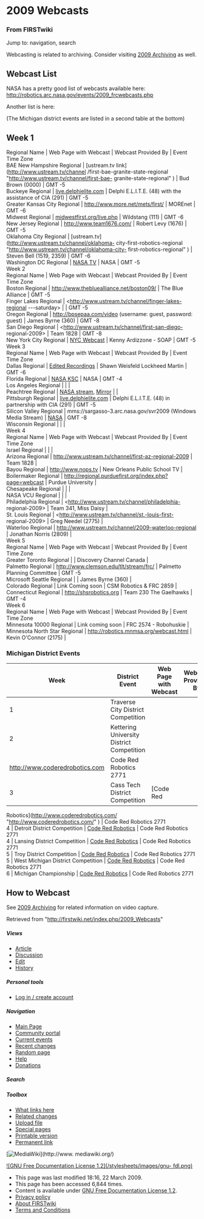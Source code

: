 # 2009 Webcasts

### From FIRSTwiki

Jump to: navigation, search

Webcasting is related to archiving. Consider visiting [2009
Archiving](/index.php/2009_Archiving "2009 Archiving" ) as well.


##  Webcast List

NASA has a pretty good list of webcasts available here:
<http://robotics.arc.nasa.gov/events/2009_frcwebcasts.php>

Another list is here:

(The Michigan district events are listed in a second table at the bottom)

Week 1  
---  
Regional Name |  Web Page with Webcast |  Webcast Provided By |  Event Time
Zone  
BAE New Hampshire Regional |  [ustream.tv link](http://www.ustream.tv/channel
/first-bae-granite-state-regional "http://www.ustream.tv/channel/first-bae-
granite-state-regional" ) |  Bud Brown (0000) |  GMT -5  
Buckeye Regional |  [live.delphielite.com](http://live.delphielite.com
"http://live.delphielite.com" ) |  Delphi E.L.I.T.E. (48) with the assistance
of CIA (291) |  GMT -5  
Greater Kansas City Regional |  <http://www.more.net/mets/first/> |  MOREnet |
GMT -6  
Midwest Regional |
[midwestfirst.org/live.php](http://www.midwestfirst.org/live.php
"http://www.midwestfirst.org/live.php" ) |  Wildstang (111) |  GMT -6  
New Jersey Regional |  <http://www.team1676.com/> |  Robert Levy (1676) |  GMT
-5  
Oklahoma City Regional |  [ustream.tv](http://www.ustream.tv/channel/oklahoma-
city-first-robotics-regional "http://www.ustream.tv/channel/oklahoma-city-
first-robotics-regional" ) |  Steven Bell (1519, 2359) |  GMT -6  
Washington DC Regional |  [NASA
TV](http://robotics.arc.nasa.gov/events/2009_dc_webcast.php
"http://robotics.arc.nasa.gov/events/2009_dc_webcast.php" ) |  NASA |  GMT -5  
Week 2  
Regional Name |  Web Page with Webcast |  Webcast Provided By |  Event Time
Zone  
Boston Regional |  <http://www.thebluealliance.net/boston09/> |  The Blue
Alliance |  GMT -5  
Finger Lakes Regional |  <http://www.ustream.tv/channel/finger-lakes-regional
---saturday> |  |  GMT -5  
Oregon Regional |  <http://bpsepaa.com/video> (username: guest, password:
guest) |  James Byrne (360) |  GMT -8  
San Diego Regional |  <http://www.ustream.tv/channel/first-san-diego-
regional-2009> |  Team 1828 |  GMT -8  
New York City Regional |  [NYC
Webcast](http://soap.circuitrunners.com/2009/ny/stream.php
"http://soap.circuitrunners.com/2009/ny/stream.php" ) |  Kenny Ardizzone -
SOAP |  GMT -5  
Week 3  
Regional Name |  Web Page with Webcast |  Webcast Provided By |  Event Time
Zone  
Dallas Regional |  [Edited
Recordings](http://www.veoh.com/search/videos/q/publisher:DallasFirst#
"http://www.veoh.com/search/videos/q/publisher:DallasFirst#" ) |  Shawn
Weisfeld Lockheed Martin |  GMT -6  
Florida Regional |  [NASA KSC](http://science.ksc.nasa.gov/robotics/
"http://science.ksc.nasa.gov/robotics/" ) |  NASA |  GMT -4  
Los Angeles Regional |  |  |  
Peachtree Regional |  [NASA
stream](http://streaming.msfc.nasa.gov/ACCORDENT/HONEYWELL/podcast/first.html
"http://streaming.msfc.nasa.gov/ACCORDENT/HONEYWELL/podcast/first.html" ),
[Mirror](http://mfile.akamai.com/18569/live/reflector:43780.asx?bkup=43781
"http://mfile.akamai.com/18569/live/reflector:43780.asx?bkup=43781" ) |  |  
Pittsburgh Regional |  [live.delphielite.com](http://live.delphielite.com
"http://live.delphielite.com" ) |  Delphi E.L.I.T.E. (48) in partnership with
CIA (291) |  GMT -5  
Silicon Valley Regional |  mms://sargasso-3.arc.nasa.gov/svr2009 (Windows
Media Stream) |  [NASA](http://robotics.nasa.gov/ "http://robotics.nasa.gov/"
) |  GMT -8  
Wisconsin Regional |  |  |  
Week 4  
Regional Name |  Web Page with Webcast |  Webcast Provided By |  Event Time
Zone  
Israel Regional |  |  |  
Arizona Regional |  <http://www.ustream.tv/channel/first-az-regional-2009> |
Team 1828 |  
Bayou Regional |  <http://www.nops.tv> |  New Orleans Public School TV |  
Boilermaker Regional |
<http://regional.purduefirst.org/index.php?page=webcast> |  Purdue University
|  
Chesapeake Regional |  |  |  
NASA VCU Regional |  |  |  
Philadelphia Regional |  <http://www.ustream.tv/channel/philadelphia-
regional-2009> |  Team 341, Miss Daisy |  
St. Louis Regional |  <http://www.ustream.tv/channel/st.-louis-first-
regional-2009> |  Greg Needel (2775) |  
Waterloo Regional |  <http://www.ustream.tv/channel/2009-waterloo-regional> |
Jonathan Norris (2809) |  
Week 5  
Regional Name |  Web Page with Webcast |  Webcast Provided By |  Event Time
Zone  
Greater Toronto Regional |  |  Discovery Channel Canada |  
Palmetto Regional |  <http://www.clemson.edu/tlt/stream/frc/> |  Palmetto
Planning Committee |  GMT -5  
Microsoft Seattle Regional |  |  James Byrne (360) |  
Colorado Regional |  Link Coming soon |  CSM Robotics &amp; FRC 2859 |  
Connecticut Regional |  <http://shsrobotics.org> |  Team 230 The Gaelhawks |
GMT -4  
Week 6  
Regional Name |  Web Page with Webcast |  Webcast Provided By |  Event Time
Zone  
Minnesota 10000 Regional |  Link coming soon |  FRC 2574 - Robohuskie |  
Minnesota North Star Regional |  <http://robotics.mnmsa.org/webcast.html> |
Kevin O'Connor (2175) |  
  

###  Michigan District Events

Week |  District Event |  Web Page with Webcast |  Webcast Provided By  
---|---|---|---  
1 |  Traverse City District Competition |  |  
2 |  Kettering University District Competition |
<http://www.coderedrobotics.com> |  Code Red Robotics 2771  
3 |  Cass Tech District Competition |  [Code Red
Robotics](http://www.coderedrobotics.com/ "http://www.coderedrobotics.com/" )
|  Code Red Robotics 2771  
4 |  Detroit District Competition |  [Code Red
Robotics](http://www.coderedrobotics.com/ "http://www.coderedrobotics.com/" )
|  Code Red Robotics 2771  
4 |  Lansing District Competition |  [Code Red
Robotics](http://www.coderedrobotics.com/ "http://www.coderedrobotics.com/" )
|  Code Red Robotics 2771  
5 |  Troy District Competition |  [Code Red
Robotics](http://www.coderedrobotics.com/ "http://www.coderedrobotics.com/" )
|  Code Red Robotics 2771  
5 |  West Michigan District Competition |  [Code Red
Robotics](http://www.coderedrobotics.com/ "http://www.coderedrobotics.com/" )
|  Code Red Robotics 2771  
6 |  Michigan Championship |  [Code Red
Robotics](http://www.coderedrobotics.com/ "http://www.coderedrobotics.com/" )
|  Code Red Robotics 2771  
  

##  How to Webcast

See [2009 Archiving](/index.php/2009_Archiving "2009 Archiving" ) for related
information on video capture.

Retrieved from "<http://firstwiki.net/index.php/2009_Webcasts>"

##### Views

  * [Article](/index.php/2009_Webcasts)
  * [Discussion](/index.php?title=Talk:2009_Webcasts&action=edit)
  * [Edit](/index.php?title=2009_Webcasts&action=edit)
  * [History](/index.php?title=2009_Webcasts&action=history)

##### Personal tools

  * [Log in / create account](/index.php?title=Special:Userlogin&returnto=2009_Webcasts)

[](/index.php/Main_Page "Main Page" )

##### Navigation

  * [Main Page](/index.php/Main_Page)
  * [Community portal](/index.php/FIRSTwiki:Community_portal)
  * [Current events](/index.php/Current_events)
  * [Recent changes](/index.php/Special:Recentchanges)
  * [Random page](/index.php/Special:Random)
  * [Help](/index.php/Help:Contents)
  * [Donations](/index.php/FIRSTwiki:Site_support)

##### Search



##### Toolbox

  * [What links here](/index.php/Special:Whatlinkshere/2009_Webcasts)
  * [Related changes](/index.php/Special:Recentchangeslinked/2009_Webcasts)
  * [Upload file](/index.php/Special:Upload)
  * [Special pages](/index.php/Special:Specialpages)
  * [Printable version](/index.php?title=2009_Webcasts&printable=yes)
  * [Permanent link](/index.php?title=2009_Webcasts&oldid=71599)

[![MediaWiki](/skins/common/images/poweredby_mediawiki_88x31.png)](http://www.
mediawiki.org/)

[![GNU Free Documentation License 1.2](/stylesheets/images/gnu-
fdl.png)](http://www.gnu.org/copyleft/fdl.html)

  * This page was last modified 18:16, 22 March 2009.
  * This page has been accessed 6,844 times.
  * Content is available under [GNU Free Documentation License 1.2](http://www.gnu.org/copyleft/fdl.html "http://www.gnu.org/copyleft/fdl.html" ).
  * [Privacy policy](/index.php/FIRSTwiki:Privacy_policy "FIRSTwiki:Privacy policy" )
  * [About FIRSTwiki](/index.php/FIRSTwiki:About "FIRSTwiki:About" )
  * [Terms and Conditions](/index.php/FIRSTwiki:Terms_and_conditions "FIRSTwiki:Terms and conditions" )

